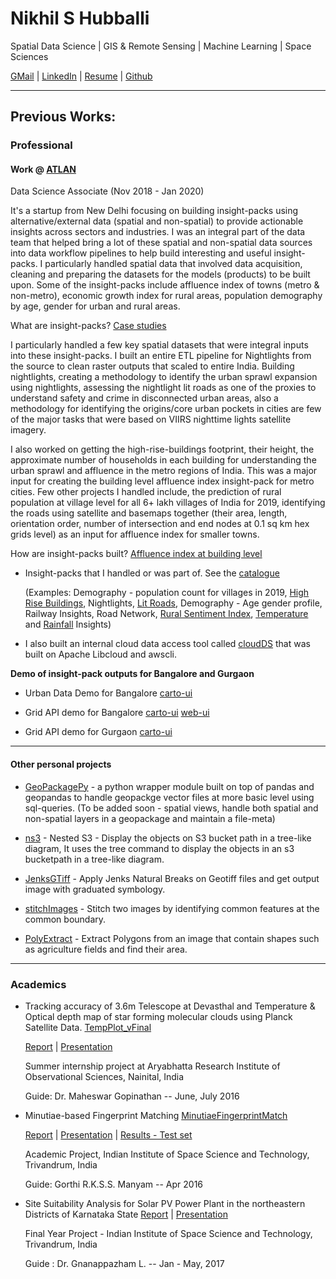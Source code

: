 # Nikhil S Hubballi

Spatial Data Science | GIS & Remote Sensing | Machine Learning | Space Sciences

[GMail](mailto:nikhil.hubballi@gmail.com) | [LinkedIn](https://in.linkedin.com/in/nikhilhubballi) | [Resume](https://nsh-764.github.io/Docs/CV_Nikhil_S_Hubballi_Jan_2020.pdf) | [Github](https://www.github.com/nsh-764)

___________________________________________________________________________

## **Previous Works:**


### **Professional**

#### Work @ [ATLAN](https://atlan.com/)
Data Science Associate (Nov 2018 - Jan 2020)

It's a startup from New Delhi focusing on building insight-packs using alternative/external data (spatial and non-spatial) to provide actionable insights across sectors and industries. I was an integral part of the data team that helped bring a lot of these spatial and non-spatial data sources into data workflow pipelines to help build interesting and useful insight-packs. I particularly handled spatial data that involved data acquisition, cleaning and preparing the datasets for the models (products) to be built upon. Some of the insight-packs include affluence index of towns (metro & non-metro), economic growth index for rural areas, population demography by age, gender for urban and rural areas.

What are insight-packs? [Case studies](https://drive.google.com/open?id=0Bw2onH2foCdMTjMzMXdGM2loN19TNTFFNFJDbGtMZUdvQnJv)

I particularly handled a few key spatial datasets that were integral inputs into these insight-packs. I built an entire ETL pipeline for Nightlights from the source to clean raster outputs that scaled to entire India. Building nightlights, creating a methodology to identify the urban sprawl expansion using nightlights, assessing the nightlight lit roads as one of the proxies to understand safety and crime in disconnected urban areas, also a methodology for identifying the origins/core urban pockets in cities are few of the major tasks that were based on VIIRS nighttime lights satellite imagery.

I also worked on getting the high-rise-buildings footprint, their height, the approximate number of households in each building for understanding the urban sprawl and affluence in the metro regions of India. This was a major input for creating the building level affluence index insight-pack for metro cities. Few other projects I handled include, the prediction of rural population at village level for all 6+ lakh villages of India for 2019, identifying the roads using satellite and basemaps together (their area, length, orientation order, number of intersection and end nodes at 0.1 sq km hex grids level) as an input for affluence index for smaller towns.

How are insight-packs built? [Affluence index at building level](https://drive.google.com/open?id=0Bw2onH2foCdMN2duMkQxY3Utc2xmU0J4Q0JOaEllQjFmTk1R)

* Insight-packs that I handled or was part of. See the [catalogue](https://grid.atlan.com/search/Global) 

    (Examples: Demography - population count for villages in 2019, [High Rise Buildings](https://grid.atlan.com/insights/high-rise-buildings/), Nightlights, [Lit Roads](https://grid.atlan.com/insights/lit-roads/), Demography - Age gender profile, Railway Insights, Road Network, [Rural Sentiment Index](https://grid.atlan.com/insights/rural-sentiment-index/), [Temperature](https://grid.atlan.com/insights/temperature-insights/) and [Rainfall](https://grid.atlan.com/insights/rainfall-insights/) Insights)

* I also built an internal cloud data access tool called [cloudDS](https://nsh-764.github.io/works/cloud_m.html) that was built on Apache Libcloud and awscli.


**Demo of insight-pack outputs for Bangalore and Gurgaon**

* Urban Data Demo for Bangalore [carto-ui](https://dev-gis.socialcops.com/user/statlas-user-hul/builder/0d71a337-4bae-4604-9cbc-972473f37434/embed)

* Grid API demo for Bangalore [carto-ui](https://dev-gis.socialcops.com/user/gollum/builder/b67daabb-4022-44b0-b630-21f79ba7e447/embed_protected) [web-ui](https://api-grid-ui.atlan.com/)

* Grid API demo for Gurgaon [carto-ui](https://dev-gis.socialcops.com/user/statlas-user-hul/builder/c235068a-ae01-441b-9378-d1c7024c6241/embed)

___________________________________________________________________________
#### Other personal projects

* [GeoPackagePy](https://github.com/nsh-764/GeoPackage-py) - a python wrapper module built on top of pandas and geopandas to handle geopackge vector files at more basic level using sql-queries. (To be added soon - spatial views, handle both spatial and non-spatial layers in a geopackage and maintain a file-meta)

* [ns3](https://github.com/nsh-764/ns3) - Nested S3 - Display the objects on S3 bucket path in a tree-like diagram, It uses the tree command to display the objects in an s3 bucketpath in a tree-like diagram.

* [JenksGTiff](https://github.com/nsh-764/JenksGTiff) - Apply Jenks Natural Breaks on Geotiff files and get output image with graduated symbology.

* [stitchImages](https://github.com/nsh-764/stitchImages) - Stitch two images by identifying common features at the common boundary.

* [PolyExtract](https://github.com/nsh-764/PolyExtract) - Extract Polygons from an image that contain shapes such as agriculture fields and find their area.


___________________________________________________________________________
### **Academics**

* Tracking accuracy of 3.6m Telescope at Devasthal and Temperature & Optical depth map of star forming molecular clouds using Planck Satellite Data. [TempPlot_vFinal](https://github.com/nsh-764/TempPlot_vFinal)

    [Report](https://github.com/nsh-764/TempPlot_vFinal/blob/master/Docs/final_report.pdf) | [Presentation](https://github.com/nsh-764/TempPlot_vFinal/blob/master/Docs/presentation.pdf)
    
    Summer internship project at Aryabhatta Research Institute of Observational Sciences, Nainital, India 
    
    Guide: Dr. Maheswar Gopinathan -- June, July 2016

* Minutiae-based Fingerprint Matching [MinutiaeFingerprintMatch](https://github.com/nsh-764/MinutiaeFingerprintMatch)
  
   [Report](https://github.com/nsh-764/MinutiaeFingerprintMatch/blob/master/Docs/Report.pdf) | [Presentation](https://github.com/nsh-764/MinutiaeFingerprintMatch/blob/master/Docs/Final%20Presentation.pdf) | [Results - Test set](https://github.com/nsh-764/MinutiaeFingerprintMatch/blob/master/Docs/Results%20on%20Testset.pdf)

    Academic Project, Indian Institute of Space Science and Technology, Trivandrum, India
    
    Guide: Gorthi R.K.S.S. Manyam -- Apr 2016

* Site Suitability Analysis for Solar PV Power Plant in the northeastern Districts of Karnataka State [Report](https://nsh-764.github.io/Docs/Nikhil_PS2013_Final_year_project.pdf) | [Presentation](https://nsh-764.github.io/Docs/Nikhil_PS2013_Final_year_project_presentation.pdf)
  
    Final Year Project - Indian Institute of Space Science and Technology, Trivandrum, India
    
    Guide : Dr. Gnanappazham L. -- Jan - May, 2017
